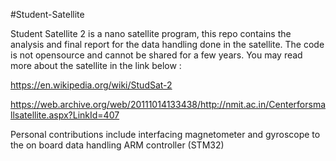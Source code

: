 #Student-Satellite

Student Satellite 2 is a nano satellite program, this repo contains the analysis and final report for the data handling done in the satellite.
The code is not opensource and cannot be shared for a few years. 
You may read more about the satellite in the link below :

https://en.wikipedia.org/wiki/StudSat-2

https://web.archive.org/web/20111014133438/http://nmit.ac.in/Centerforsmallsatellite.aspx?LinkId=407

Personal contributions include interfacing magnetometer and gyroscope to the on board data handling ARM controller (STM32)
